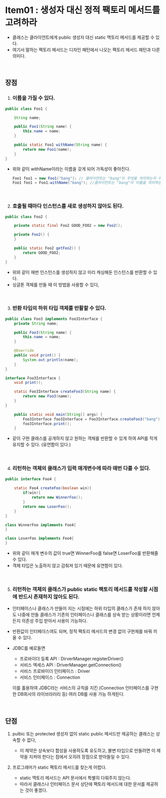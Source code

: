 # Item01 : 생성자 대신 정적 팩토리 메서드를 고려하라

- 클래스는 클라이언트에게 public 생성자 대신 static 맥토리 메서드를 제공할 수 있다.
- 여기서 말하는 팩토리 메서드는 디자인 패턴에서 나오는 팩토리 메서드 패턴과 다른 의미다.

</br >

## 장점

1. ### 이름을 가질 수 있다.

~~~java
public class Foo1 {

    String name;

    public Foo1(String name) {
        this.name = name;
    }

    public static Foo1 withName(String name) {
        return new Foo1(name);
    }
}
~~~

- 위와 같이 withName이라는 이름을 갖게 되어 가독성이 좋아진다.

  ~~~java
  Foo1 foo1 = new Foo1("bang"); // 클라이언트는 "bang"이 무엇을 의미하는지 이해하기 힘들다. 
  Foo1 foo1 = Foo1.withName("bang"); //클라이언트는 "bang"이 이름을 의미하는지 명시적으로 알 수 있다.
  ~~~

</br >

2. ### 호출될 때마다 인스턴스를 새로 생성하지 않아도 된다. 

~~~java
public class Foo2 {

    private static final Foo2 GOOD_FOO2 = new Foo2();

    private Foo2() {
    }

    public static Foo2 getFoo2() {
        return GOOD_FOO2;
    }
}
~~~

- 위와 같이 매번 인스턴스를 생성하지 않고 미리 캐싱해둔 인스턴스를 반환할 수 있다.
- 싱글톤 객체를 만들 때 이 방법을 사용할 수 있다,

</br >

3. ### 반환 타입의 하위 타입 객체를 반활할 수 있다.

~~~java
public class Foo3 implements Foo3Interface {
    private String name;

    public Foo3(String name) {
        this.name = name;
    }

    @Override
    public void print() {
        System.out.println(name);
    }
}

interface Foo3Interface {
    void print();

    static Foo3Interface createFoo3(String name) {
        return new Foo3(name);
    }
}
~~~

~~~java
    public static void main(String[] args) {
        Foo3Interface foo3Interface = Foo3Interface.createFoo3("bang");
        foo3Interface.print();
    }
~~~

-  같이 구현 클래스를 공개하지 않고 원하는 객체를 반환할 수 있게 하여 API를 작게 유지할 수 있다. (유연함이 있다.)

</br >

4. ### 리턴하는 객체의 클래스가 입력 매개변수에 따라 매번 다를 수 있다.

~~~java
public interface Foo4 {
    
    static Foo4 createFoo(boolean win){
        if(win){
            return new WinnerFoo();
        }
        return new LoserFoo();
    }
}

class WinnerFoo implements Foo4{
}

class LoserFoo implements Foo4{
}
~~~

- 위와 같이 매개 변수의 값이 true면 WinnerFoo를 false면 LoserFoo를 반환해줄 수 있다.
- 객체 타입은 노출하지 않고 감춰져 있기 때문에 유연함이 있다.

</br >

5. ### 리턴하는 객체의 클래스가 public static 팩토리 메서드를 작성할 시점에 반드시 존재하지 않아도 된다.

- 인터페이스나 클래스가 만들어 지는 시점에는 하위 타입의 클래스가 존재 하지 않아도 나중에 만들 클래스가 기존의 인터페이스나 클래스를 상속 받는 상황이라면 언제든지 의존성 주입 받아서 사용이 가능하다.

- 반환값이 인터페이스여도 되며, 정적 팩토리 메서드의 변경 없이 구현체를 바꿔 끼울 수 있다.

- JDBC를 예로들면

  - 프로바이더 등록 API : DirverManager.registerDriver()
  - 서비스 엑세스 API : DriverManager.getConnection()
  - 서비스 프로바이더 인터페이스 : Driver
  - 서비스 인터페이스 : Connection

  이를 홀용하여 JDBC라는 서비스의 규칙을 지킨 (Connection 인터페이스를 구현한 DB회사의 라이브라러리 등) 여러 DB를 사용 가능 하게된다.

</br >

## 단점

1. pulbic 또는 protected 생성자 없이 static public 메서드만 제공하는 클래스는 상속할 수 없다,
   - 이 제약은 상속보다 합성을 사용하도록 유도하고, 불변 타입으로 만들려면 이 제약을 지켜야 한다는 점에서
     오히려 장점으로 받아들일 수 있다.

2. 프로그래머가 static 팩토리 메서드를 찾는게 어렵다. 
   - static 맥토리 메서드는 API 문서에서 특별히 다뤄주지 않는다.
   - 따라서 클래스나 인터페이스 문서 상단에 팩토리 메서드에 대한 문서를 제공하는 것이 좋겠다.

